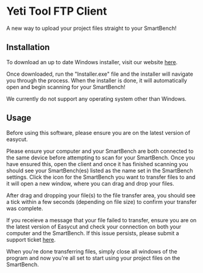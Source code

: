 # Yeti Tool FTP Client

A new way to upload your project files straight to your SmartBench!

## Installation

To download an up to date Windows installer, visit our website [here](https://www.yetitool.com/support/downloads).

Once downloaded, run the "Installer.exe" file and the installer will navigate you through the process. When the installer is done, it will automatically open and begin scanning for your SmartBench!

We currently do not support any operating system other than Windows.

## Usage

Before using this software, please ensure you are on the latest version of easycut.

Please ensure your computer and your SmartBench are both connected to the same device before attempting to scan for your SmartBench. Once you have ensured this, open the client and once it has finished scanning you should see your SmartBench(es) listed as the name set in the SmartBench settings. Click the icon for the SmartBench you want to transfer files to and it will open a new window, where you can drag and drop your files.

After drag and dropping your file(s) to the file transfer area, you should see a tick within a few seconds (depending on file size) to confirm your transfer was complete.

If you receieve a message that your file failed to transfer, ensure you are on the latest version of Easycut and check your connection on both your computer and the SmartBench. If this issue persists, please submit a support ticket [here](https://www.yetitool.com/support/submit-a-ticket).

When you're done transferring files, simply close all windows of the program and now you're all set to start using your project files on the SmartBench.
